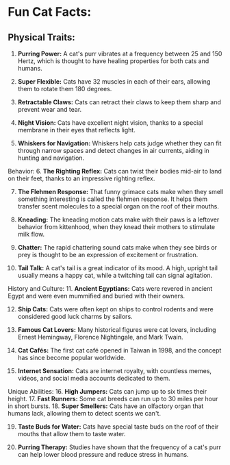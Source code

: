 # Fun Cat **Facts:**

## Physical Traits:

1. **Purring Power:** A cat's purr vibrates at a frequency between 25 and 150 Hertz, which is thought to have healing properties for both cats and humans.

2. **Super Flexible:** Cats have 32 muscles in each of their ears, allowing them to rotate them 180 degrees.

3. **Retractable Claws:** Cats can retract their claws to keep them sharp and prevent wear and tear.

4. **Night Vision:** Cats have excellent night vision, thanks to a special membrane in their eyes that reflects light.

5. **Whiskers for Navigation:** Whiskers help cats judge whether they can fit through narrow spaces and detect changes in air currents, aiding in hunting and navigation.

Behavior:
6. **The Righting Reflex:** Cats can twist their bodies mid-air to land on their feet, thanks to an impressive righting reflex.

7. **The Flehmen Response:** That funny grimace cats make when they smell something interesting is called the flehmen response. It helps them transfer scent molecules to a special organ on the roof of their mouths.

8. **Kneading:** The kneading motion cats make with their paws is a leftover behavior from kittenhood, when they knead their mothers to stimulate milk flow.

9. **Chatter:** The rapid chattering sound cats make when they see birds or prey is thought to be an expression of excitement or frustration.

10. **Tail Talk:** A cat's tail is a great indicator of its mood. A high, upright tail usually means a happy cat, while a twitching tail can signal agitation.

History and Culture:
11. **Ancient Egyptians:** Cats were revered in ancient Egypt and were even mummified and buried with their owners.

12. **Ship Cats:** Cats were often kept on ships to control rodents and were considered good luck charms by sailors.

13. **Famous Cat Lovers:** Many historical figures were cat lovers, including Ernest Hemingway, Florence Nightingale, and Mark Twain.

14. **Cat Cafés:** The first cat café opened in Taiwan in 1998, and the concept has since become popular worldwide.

15. **Internet Sensation:** Cats are internet royalty, with countless memes, videos, and social media accounts dedicated to them.

Unique Abilities:
16. **High Jumpers:** Cats can jump up to six times their height. 17. **Fast Runners:** Some cat breeds can run up to 30 miles per hour in short bursts. 18. **Super Smellers:** Cats have an olfactory organ that humans lack, allowing them to detect scents we can't.

19. **Taste Buds for Water:** Cats have special taste buds on the roof of their mouths that allow them to taste water.

20. **Purring Therapy:** Studies have shown that the frequency of a cat's purr can help lower blood pressure and reduce stress in humans.